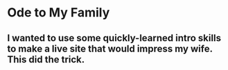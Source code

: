 # Ode to My Family

## I wanted to use some quickly-learned intro skills to make a live site that would impress my wife. This did the trick. 
